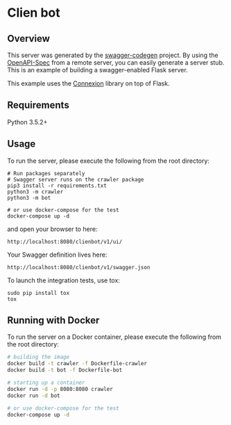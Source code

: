 # Clien bot

## Overview
This server was generated by the [swagger-codegen](https://github.com/swagger-api/swagger-codegen) project. By using the
[OpenAPI-Spec](https://github.com/swagger-api/swagger-core/wiki) from a remote server, you can easily generate a server stub.  This
is an example of building a swagger-enabled Flask server.

This example uses the [Connexion](https://github.com/zalando/connexion) library on top of Flask.

## Requirements
Python 3.5.2+

## Usage
To run the server, please execute the following from the root directory:

```
# Run packages separately
# Swagger server runs on the crawler package
pip3 install -r requirements.txt
python3 -m crawler
python3 -m bot

# or use docker-compose for the test
docker-compose up -d
```

and open your browser to here:

```
http://localhost:8080/clienbot/v1/ui/
```

Your Swagger definition lives here:

```
http://localhost:8080/clienbot/v1/swagger.json
```

To launch the integration tests, use tox:
```
sudo pip install tox
tox
```

## Running with Docker

To run the server on a Docker container, please execute the following from the root directory:

```bash
# building the image
docker build -t crawler -f Dockerfile-crawler
docker build -t bot -f Dockerfile-bot

# starting up a container
docker run -d -p 8080:8080 crawler
docker run -d bot

# or use docker-compose for the test
docker-compose up -d
```
